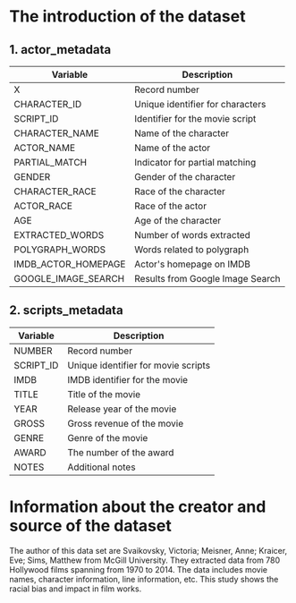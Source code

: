 # The introduction of the dataset
## 1. actor_metadata
| Variable              | Description                                     |
| --------------------- | ----------------------------------------------- |
| X                     | Record number                                   |    
| CHARACTER_ID          | Unique identifier for characters                |
| SCRIPT_ID             | Identifier for the movie script                 |
| CHARACTER_NAME        | Name of the character                           |
| ACTOR_NAME            | Name of the actor                               |
| PARTIAL_MATCH         | Indicator for partial matching                  |
| GENDER                | Gender of the character                         |     
| CHARACTER_RACE        | Race of the character                           |
| ACTOR_RACE            | Race of the actor                               |
| AGE                   | Age of the character                            |
| EXTRACTED_WORDS       | Number of words extracted                       |
| POLYGRAPH_WORDS       | Words related to polygraph                      |
| IMDB_ACTOR_HOMEPAGE   | Actor's homepage on IMDB                        |
| GOOGLE_IMAGE_SEARCH   | Results from Google Image Search                |

## 2. scripts_metadata
| Variable  | Description                   |
| --------- | ----------------------------- |
| NUMBER    | Record number                 |
| SCRIPT_ID | Unique identifier for movie scripts |
| IMDB      | IMDB identifier for the movie |
| TITLE     | Title of the movie            |
| YEAR      | Release year of the movie     |
| GROSS     | Gross revenue of the movie    |
| GENRE     | Genre of the movie            |
| AWARD     | The number of the award       |
| NOTES     | Additional notes              |

# Information about the creator and source of the dataset
The author of this data set are Svaikovsky, Victoria; Meisner, Anne; Kraicer, Eve; Sims, Matthew from McGill University. They extracted data from 780 Hollywood films spanning from 1970 to 2014. The data includes movie names, character information, line information, etc. This study shows the racial bias and impact in film works.

